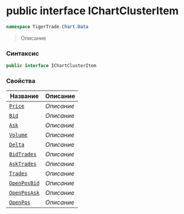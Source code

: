 
# public interface IChartClusterItem
```csharp
namespace TigerTrade.Chart.Data
```



> Описание

### Синтаксис
```csharp
public interface IChartClusterItem
```


### Свойства
| Название | Описание |
| --- | --- |
| [`Price`](./IChartClusterItem.cs/Свойства/Price.md) | *Описание* |
| [`Bid`](./IChartClusterItem.cs/Свойства/Bid.md) | *Описание* |
| [`Ask`](./IChartClusterItem.cs/Свойства/Ask.md) | *Описание* |
| [`Volume`](./IChartClusterItem.cs/Свойства/Volume.md) | *Описание* |
| [`Delta`](./IChartClusterItem.cs/Свойства/Delta.md) | *Описание* |
| [`BidTrades`](./IChartClusterItem.cs/Свойства/BidTrades.md) | *Описание* |
| [`AskTrades`](./IChartClusterItem.cs/Свойства/AskTrades.md) | *Описание* |
| [`Trades`](./IChartClusterItem.cs/Свойства/Trades.md) | *Описание* |
| [`OpenPosBid`](./IChartClusterItem.cs/Свойства/OpenPosBid.md) | *Описание* |
| [`OpenPosAsk`](./IChartClusterItem.cs/Свойства/OpenPosAsk.md) | *Описание* |
| [`OpenPos`](./IChartClusterItem.cs/Свойства/OpenPos.md) | *Описание* |



